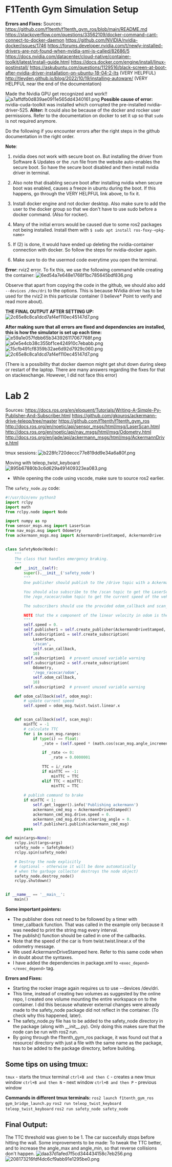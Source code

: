 # F1Tenth Gym Simulation Setup
**Errors and Fixes:**
Sources:
https://github.com/f1tenth/f1tenth_gym_ros/blob/main/README.md
https://stackoverflow.com/questions/33562109/docker-command-cant-connect-to-docker-daemon
https://github.com/NVIDIA/nvidia-docker/issues/1746
https://forums.developer.nvidia.com/t/newly-installed-drivers-are-not-found-when-nvidia-smi-is-called/82686/5
https://docs.nvidia.com/datacenter/cloud-native/container-toolkit/latest/install-guide.html
https://docs.docker.com/engine/install/linux-postinstall/ 
https://askubuntu.com/questions/1129516/black-screen-at-boot-after-nvidia-driver-installation-on-ubuntu-18-04-2-lts (VERY HELPFUL)
http://tleyden.github.io/blog/2022/10/19/installing-autoware/ (VERY HELPFUL near the end of the documentation)

Made the Nvidia GPU get recognized and work!!
![a7affdfb0d839ae0911e565dd4340161.png](../_resources/a7affdfb0d839ae0911e565dd4340161.png)
**Possible cause of error:** nvidia-cuda-toolkit was installed which corrupted the pre-installed nvidia-driver-525. **Aliter:** It could also be because of the docker and rocker user permissions. Refer to the documentation on docker to set it up so that `sudo` is not required anymore. 

Do the following if you encounter errors after the right steps in the github documentation in the right order.

**Note**: 
1. nvidia does not work with secure boot on. But installing the driver from Software & Updates or the .run file from the website auto-enables the secure boot. So have the secure boot disabled and then install nvidia driver in terminal.

2. Also note that disabling secure boot after installing nvidia when secure boot was enabled, causes a freeze in ubuntu during the boot. If this happens, go through the VERY HELPFUL link above, to fix it.

3. Install docker engine and not docker desktop. Also make sure to add the user to the docker group so that we don't have to use sudo before a docker command. (Also for rocker).

4. Many of the initial errors would be caused due to some ros2 packages not being installed. Install them with `$ sudo apt install ros-foxy-<pkg-name>`

5. If (2) is done, it would have ended up deleting the nvidia-container connection with docker. So follow the steps for nvidia-docker again.

6. Make sure to do the usermod code everytime you open the terminal.

**Error**: rviz2 error. To fix this, we use the following command while creating the container:
![6ed54a7e648e1768f1bc785645bdf836.png](../_resources/6ed54a7e648e1768f1bc785645bdf836.png)

Observe that apart from copying the code in the github, we should also add `--devices /dev/dri` to the options. This is because NVidia driver has to be used for the rviz2 in this particular container (I believe* Point to verify and read more about).

**THE FINAL OUTPUT AFTER SETTING UP:**
![2c65e8c8ca1dcd7af4ef110ec45147d7.png](../_resources/2c65e8c8ca1dcd7af4ef110ec45147d7.png)

**After making sure that all errors are fixed and dependencies are installed, this is how the simulator is set up each time:**
![e59a1e057fdbb65b343926117067768f.png](../_resources/e59a1e057fdbb65b343926117067768f.png)
![a0e5e4cb38c355bf1ce424910c7ebabb.png](../_resources/a0e5e4cb38c355bf1ce424910c7ebabb.png)
![15cfb491cf8359b32ae6d92d7929c060.png](../_resources/15cfb491cf8359b32ae6d92d7929c060.png)
![2c65e8c8ca1dcd7af4ef110ec45147d7.png](../_resources/2c65e8c8ca1dcd7af4ef110ec45147d7.png)

(There is a possibility that docker daemon might get shut down during sleep or restart of the laptop. There are many answers regarding the fixes for that on stackexchange. However, I did not face this error)

# Lab 2
Sources:
https://docs.ros.org/en/eloquent/Tutorials/Writing-A-Simple-Py-Publisher-And-Subscriber.html
https://github.com/gkouros/ackermann-drive-teleop/tree/master
https://github.com/f1tenth/f1tenth_gym_ros
http://docs.ros.org/en/noetic/api/sensor_msgs/html/msg/LaserScan.html
http://docs.ros.org/en/noetic/api/nav_msgs/html/msg/Odometry.html
http://docs.ros.org/en/jade/api/ackermann_msgs/html/msg/AckermannDrive.html

tmux sessions:
![b228fc720deccc77e819dd9e34a6a80f.png](../_resources/b228fc720deccc77e819dd9e34a6a80f.png)

Moving with teleop_twist_keyboard
![895b67880b3c6d629a491409323ea083.png](../_resources/895b67880b3c6d629a491409323ea083.png)

* While opening the code using vscode, make sure to source ros2 earlier.

The `safety_node.py` code:
````python 
#!/usr/bin/env python3
import rclpy
import math
from rclpy.node import Node

import numpy as np
from sensor_msgs.msg import LaserScan
from nav_msgs.msg import Odometry
from ackermann_msgs.msg import AckermannDriveStamped, AckermannDrive


class SafetyNode(Node):
    """
    The class that handles emergency braking.
    """
    def __init__(self):
        super().__init__('safety_node')
        """
        One publisher should publish to the /drive topic with a AckermannDriveStamped drive message.

        You should also subscribe to the /scan topic to get the LaserScan messages and
        the /ego_racecar/odom topic to get the current speed of the vehicle.

        The subscribers should use the provided odom_callback and scan_callback as callback methods

        NOTE that the x component of the linear velocity in odom is the speed
        """
        self.speed = 0.
        self.publisher1 = self.create_publisher(AckermannDriveStamped, 'drive', 10)
        self.subscription1 = self.create_subscription(
            LaserScan,
            '/scan',
            self.scan_callback,
            10)
        self.subscription1  # prevent unused variable warning
        self.subscription2 = self.create_subscription(
            Odometry,
            '/ego_racecar/odom',
            self.odom_callback,
            10)
        self.subscription2  # prevent unused variable warning

    def odom_callback(self, odom_msg):
        # update current speed
        self.speed = odom_msg.twist.twist.linear.x


    def scan_callback(self, scan_msg):
        minTTC = -1   
        # calculate TTC
        for i in scan_msg.ranges:
            if type(i) == float:
                _rate = (self.speed * (math.cos(scan_msg.angle_increment*i + (scan_msg.angle_min + scan_msg.angle_max)/2)))

                if _rate <= 0:
                    _rate = 0.0000001

                TTC = i/_rate
                if minTTC == -1:
                    minTTC = TTC
                elif TTC < minTTC:
                    minTTC = TTC
        
        # publish command to brake
        if minTTC < 1:
            self.get_logger().info('Publishing ackermann')
            ackermann_cmd_msg = AckermannDriveStamped()
            ackermann_cmd_msg.drive.speed = 0.
            ackermann_cmd_msg.drive.steering_angle = 0.
            self.publisher1.publish(ackermann_cmd_msg)
        pass

def main(args=None):
    rclpy.init(args=args)
    safety_node = SafetyNode()
    rclpy.spin(safety_node)

    # Destroy the node explicitly
    # (optional - otherwise it will be done automatically
    # when the garbage collector destroys the node object)
    safety_node.destroy_node()
    rclpy.shutdown()


if __name__ == '__main__':
    main()
````

**Some important pointers:**
* The publisher does not need to be followed by a timer with timer_callback function. That was called in the example only because it was needed to print the string msg every interval.
* The publish() function should be called in one of the callbacks.
* Note that the speed of the car is from twist.twist.linear.x of the odometry message.
* We used AckermannDriveStamped here. Refer to this same code when in doubt about the syntaxes.
* I have added the dependencies in package.xml to `<exec_depend></exec_depend>` tag.
 
**Errors and Fixes:**
* Starting the rocker image again requires us to use --devices /dev/dri. 
* This time, instead of creating two volumes as suggested by the online repo, I created one volume mounting the entire workspace on to the container. I did this because whatever external changes were already made to the safety_node package did not reflect in the container. (To check why this happened, later).
* The safety_node.py file has to be added to the safety_node directory in the package (along with \_\_init\_\_.py). Only doing this makes sure that the node can be run with ros2 run.
* By going through the f1tenth_gym_ros package, it was found out that a resource/ directory with just a file with the same name as the package, has to be added to the package directory, before building.

## Some tips on using tmux:
`tmux` - starts the tmux terminal
`ctrl+B and then C` - creates a new tmux window
`ctrl+B and then N` - next window
`ctrl+B and then P` - previous window

**Commands in different tmux terminals:**
`ros2 launch f1tenth_gym_ros gym_bridge_launch.py`
`ros2 run teleop_twist_keyboard teleop_twist_keyboard`
`ros2 run safety_node safety_node`

## Final Output:
The TTC threshold was given to be 1. The car succesfully stops before hitting the wall.
Some improvements to be made: To tweak the TTC better, and to increase the angle_max and angle_min, so that reverse collisions don't happen.
![daa37d1afed7f5cd344434158c7eb256.png](../_resources/daa37d1afed7f5cd344434158c7eb256.png)
![208173216fdf4dc6cf9abb91e1295be0.png](../_resources/208173216fdf4dc6cf9abb91e1295be0.png)